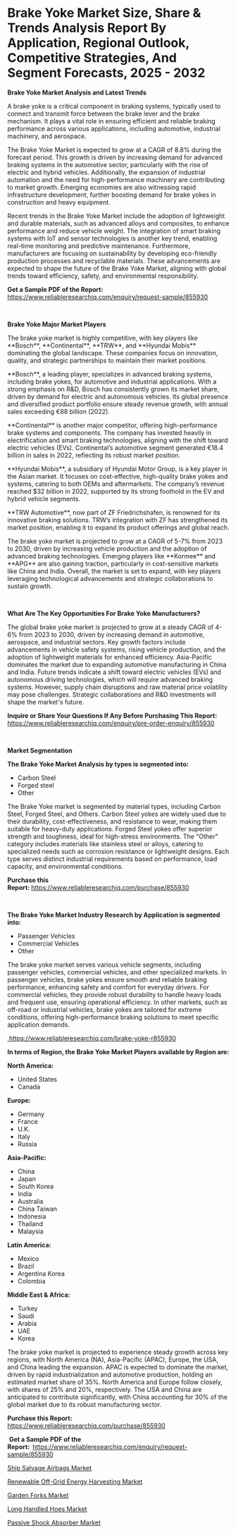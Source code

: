 <p><h1>Brake Yoke Market Size, Share & Trends Analysis Report By Application, Regional Outlook, Competitive Strategies, And Segment Forecasts, 2025 - 2032</h1></p><p><strong>Brake Yoke Market Analysis and Latest Trends</strong></p>
<p><p>A brake yoke is a critical component in braking systems, typically used to connect and transmit force between the brake lever and the brake mechanism. It plays a vital role in ensuring efficient and reliable braking performance across various applications, including automotive, industrial machinery, and aerospace.</p><p>The Brake Yoke Market is expected to grow at a CAGR of 8.8% during the forecast period. This growth is driven by increasing demand for advanced braking systems in the automotive sector, particularly with the rise of electric and hybrid vehicles. Additionally, the expansion of industrial automation and the need for high-performance machinery are contributing to market growth. Emerging economies are also witnessing rapid infrastructure development, further boosting demand for brake yokes in construction and heavy equipment.</p><p>Recent trends in the Brake Yoke Market include the adoption of lightweight and durable materials, such as advanced alloys and composites, to enhance performance and reduce vehicle weight. The integration of smart braking systems with IoT and sensor technologies is another key trend, enabling real-time monitoring and predictive maintenance. Furthermore, manufacturers are focusing on sustainability by developing eco-friendly production processes and recyclable materials. These advancements are expected to shape the future of the Brake Yoke Market, aligning with global trends toward efficiency, safety, and environmental responsibility.</p></p>
<p><strong>Get a Sample PDF of the Report:&nbsp;</strong> <a href="https://www.reliableresearchiq.com/enquiry/request-sample/855930?utm_campaign=1141&utm_medium=2&utm_source=Github&utm_content=ia&utm_term=22012025&utm_id=brake-yoke">https://www.reliableresearchiq.com/enquiry/request-sample/855930</a></p>
<p>&nbsp;</p>
<p><strong>Brake Yoke Major Market Players</strong></p>
<p><p>The brake yoke market is highly competitive, with key players like **Bosch**, **Continental**, **TRW**, and **Hyundai Mobis** dominating the global landscape. These companies focus on innovation, quality, and strategic partnerships to maintain their market positions.</p><p>**Bosch**, a leading player, specializes in advanced braking systems, including brake yokes, for automotive and industrial applications. With a strong emphasis on R&D, Bosch has consistently grown its market share, driven by demand for electric and autonomous vehicles. Its global presence and diversified product portfolio ensure steady revenue growth, with annual sales exceeding €88 billion (2022).</p><p>**Continental** is another major competitor, offering high-performance brake systems and components. The company has invested heavily in electrification and smart braking technologies, aligning with the shift toward electric vehicles (EVs). Continental’s automotive segment generated €18.4 billion in sales in 2022, reflecting its robust market position.</p><p>**Hyundai Mobis**, a subsidiary of Hyundai Motor Group, is a key player in the Asian market. It focuses on cost-effective, high-quality brake yokes and systems, catering to both OEMs and aftermarkets. The company’s revenue reached $32 billion in 2022, supported by its strong foothold in the EV and hybrid vehicle segments.</p><p>**TRW Automotive**, now part of ZF Friedrichshafen, is renowned for its innovative braking solutions. TRW’s integration with ZF has strengthened its market position, enabling it to expand its product offerings and global reach.</p><p>The brake yoke market is projected to grow at a CAGR of 5-7% from 2023 to 2030, driven by increasing vehicle production and the adoption of advanced braking technologies. Emerging players like **Kormee** and **APG** are also gaining traction, particularly in cost-sensitive markets like China and India. Overall, the market is set to expand, with key players leveraging technological advancements and strategic collaborations to sustain growth.</p></p>
<p>&nbsp;</p>
<p><strong>What Are The Key Opportunities For Brake Yoke Manufacturers?</strong></p>
<p><p>The global brake yoke market is projected to grow at a steady CAGR of 4-6% from 2023 to 2030, driven by increasing demand in automotive, aerospace, and industrial sectors. Key growth factors include advancements in vehicle safety systems, rising vehicle production, and the adoption of lightweight materials for enhanced efficiency. Asia-Pacific dominates the market due to expanding automotive manufacturing in China and India. Future trends indicate a shift toward electric vehicles (EVs) and autonomous driving technologies, which will require advanced braking systems. However, supply chain disruptions and raw material price volatility may pose challenges. Strategic collaborations and R&D investments will shape the market's future.</p></p>
<p><strong>Inquire or Share Your Questions If Any Before Purchasing This Report:</strong> <a href="https://www.reliableresearchiq.com/enquiry/pre-order-enquiry/855930?utm_campaign=1141&utm_medium=2&utm_source=Github&utm_content=ia&utm_term=22012025&utm_id=brake-yoke">https://www.reliableresearchiq.com/enquiry/pre-order-enquiry/855930</a></p>
<p>&nbsp;</p>
<p><strong>Market Segmentation</strong></p>
<p><strong>The Brake Yoke Market Analysis by types is segmented into:</strong></p>
<p><ul><li>Carbon Steel</li><li>Forged steel</li><li>Other</li></ul></p>
<p><p>The Brake Yoke market is segmented by material types, including Carbon Steel, Forged Steel, and Others. Carbon Steel yokes are widely used due to their durability, cost-effectiveness, and resistance to wear, making them suitable for heavy-duty applications. Forged Steel yokes offer superior strength and toughness, ideal for high-stress environments. The "Other" category includes materials like stainless steel or alloys, catering to specialized needs such as corrosion resistance or lightweight designs. Each type serves distinct industrial requirements based on performance, load capacity, and environmental conditions.</p></p>
<p><strong>Purchase this Report:&nbsp;</strong><a href="https://www.reliableresearchiq.com/purchase/855930?utm_campaign=1141&utm_medium=2&utm_source=Github&utm_content=ia&utm_term=22012025&utm_id=brake-yoke">https://www.reliableresearchiq.com/purchase/855930</a></p>
<p>&nbsp;</p>
<p><strong>The Brake Yoke Market Industry Research by Application is segmented into:</strong></p>
<p><ul><li>Passenger Vehicles</li><li>Commercial Vehicles</li><li>Other</li></ul></p>
<p><p>The brake yoke market serves various vehicle segments, including passenger vehicles, commercial vehicles, and other specialized markets. In passenger vehicles, brake yokes ensure smooth and reliable braking performance, enhancing safety and comfort for everyday drivers. For commercial vehicles, they provide robust durability to handle heavy loads and frequent use, ensuring operational efficiency. In other markets, such as off-road or industrial vehicles, brake yokes are tailored for extreme conditions, offering high-performance braking solutions to meet specific application demands.</p></p>
<p><a href="https://www.reliableresearchiq.com/brake-yoke-r855930?utm_campaign=1141&utm_medium=2&utm_source=Github&utm_content=ia&utm_term=22012025&utm_id=brake-yoke">&nbsp;https://www.reliableresearchiq.com/brake-yoke-r855930</a></p>
<p><strong>In terms of Region, the Brake Yoke Market Players available by Region are:</strong></p>
<p>
    <p> <strong> North America: </strong>
        <ul>
            <li>United States</li>
            <li>Canada</li>
        </ul>
        </p> 
    <p> <strong> Europe: </strong>
        <ul>
            <li>Germany</li>
            <li>France</li>
            <li>U.K.</li>
            <li>Italy</li>
            <li>Russia</li>
        </ul>
        </p> 
    <p> <strong> Asia-Pacific: </strong>
        <ul>
            <li>China</li>
            <li>Japan</li>
            <li>South Korea</li>
            <li>India</li>
            <li>Australia</li>
            <li>China Taiwan</li>
            <li>Indonesia</li>
            <li>Thailand</li>
            <li>Malaysia</li>
        </ul>
        </p> 
    <p> <strong> Latin America: </strong>
        <ul>
            <li>Mexico</li>
            <li>Brazil</li>
            <li>Argentina Korea</li>
            <li>Colombia</li>
        </ul>
        </p> 
    <p> <strong> Middle East & Africa: </strong>
        <ul>
            <li>Turkey</li>
            <li>Saudi</li>
            <li>Arabia</li>
            <li>UAE</li>
            <li>Korea</li>
        </ul>
    </p>
    </p>
<p><p>The brake yoke market is projected to experience steady growth across key regions, with North America (NA), Asia-Pacific (APAC), Europe, the USA, and China leading the expansion. APAC is expected to dominate the market, driven by rapid industrialization and automotive production, holding an estimated market share of 35%. North America and Europe follow closely, with shares of 25% and 20%, respectively. The USA and China are anticipated to contribute significantly, with China accounting for 30% of the global market due to its robust manufacturing sector.</p></p>
<p><strong>Purchase this Report: </strong><a href="https://www.reliableresearchiq.com/purchase/855930?utm_campaign=1141&utm_medium=2&utm_source=Github&utm_content=ia&utm_term=22012025&utm_id=brake-yoke">https://www.reliableresearchiq.com/purchase/855930</a></p>
<p>&nbsp;<strong>Get a Sample PDF of the Report:&nbsp;&nbsp;</strong><a href="https://www.reliableresearchiq.com/enquiry/request-sample/855930?utm_campaign=1141&utm_medium=2&utm_source=Github&utm_content=ia&utm_term=22012025&utm_id=brake-yoke">https://www.reliableresearchiq.com/enquiry/request-sample/855930</a></p>
<p><strong></strong></p>
<p><p><a href="https://github.com/donnettaletizia/Market-Research-Report-List-1/blob/main/ship-salvage-airbags-market.md?utm_campaign=1141&utm_medium=2&utm_source=Github&utm_content=ia&utm_term=22012025&utm_id=brake-yoke">Ship Salvage Airbags Market</a></p><p><a href="https://www.linkedin.com/pulse/renewable-off-grid-energy-harvesting-market-growth-overview-qf0oc?utm_campaign=1141&utm_medium=2&utm_source=Github&utm_content=ia&utm_term=22012025&utm_id=brake-yoke">Renewable Off-Grid Energy Harvesting Market</a></p><p><a href="https://www.linkedin.com/pulse/garden-forks-market-forecasted-from-2025-2032-expanding-rou9c?utm_campaign=1141&utm_medium=2&utm_source=Github&utm_content=ia&utm_term=22012025&utm_id=brake-yoke">Garden Forks Market</a></p><p><a href="https://www.linkedin.com/pulse/long-handled-hoes-market-size-expanding-rapidly-annual-growth-olb6e?utm_campaign=1141&utm_medium=2&utm_source=Github&utm_content=ia&utm_term=22012025&utm_id=brake-yoke">Long Handled Hoes Market</a></p><p><a href="https://github.com/alberthagorsuch/Market-Research-Report-List-1/blob/main/passive-shock-absorber-market.md?utm_campaign=1141&utm_medium=2&utm_source=Github&utm_content=ia&utm_term=22012025&utm_id=brake-yoke">Passive Shock Absorber Market</a></p></p>